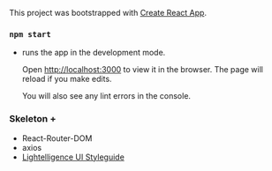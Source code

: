 This project was bootstrapped with [Create React App](https://github.com/facebook/create-react-app).

### `npm start`

- runs the app in the development mode.

  Open [http://localhost:3000](http://localhost:3000) to view it in the browser.
  The page will reload if you make edits.

  You will also see any lint errors in the console.

### Skeleton +
+ React-Router-DOM
+ axios
+ [Lightelligence UI Styleguide](https://developers.lightelligence.io/react/#/Introduction)
